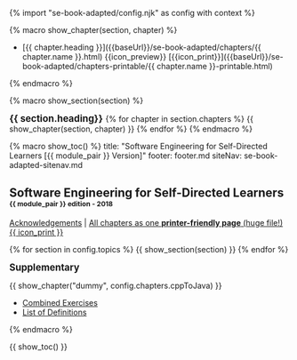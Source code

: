 {% import "se-book-adapted/config.njk" as config with context %}


{% macro show_chapter(section, chapter) %}

* [{{ chapter.heading }}]({{baseUrl}}/se-book-adapted/chapters/{{ chapter.name }}.html)
  <trigger for="pop:{{ chapter.name }}-preview">{{icon_preview}}</trigger> [{{icon_print}}]({{baseUrl}}/se-book-adapted/chapters-printable/{{ chapter.name }}-printable.html)

<popover id="pop:{{ chapter.name }}-preview" title="{{ chapter.heading}} {{icon_preview}}" placement="right">
  <div slot="content">
    <include src="../book/{{chapter.name}}/preview.md" />
  </div>
</popover>
{% endmacro %}


{% macro show_section(section) %}
<big>

**{{ section.heading}}**
</big>
{% for chapter in section.chapters %}
  {{ show_chapter(section, chapter) }}
{% endfor %}
{% endmacro %}


{% macro show_toc() %}
<frontmatter>
title: "Software Engineering for Self-Directed Learners [{{ module_pair }} Version]"
footer: footer.md
siteNav: se-book-adapted-sitenav.md
</frontmatter>

<link rel="stylesheet" href="{{baseUrl}}/book/css/textbook.css">

<include src="../common/header-book.md" />

<div class="website-content" id="main">

## Software Engineering for Self-Directed Learners <small><small><small><span class='badge badge-pill badge-success'>{{ module_pair }} edition - 2018</span></small></small></small>

<a href="{{baseUrl}}/book/about/acknowledgements.html" target="_blank">Acknowledgements</a> | <a href="{{baseUrl}}/se-book-adapted/print.html" target="_blank"><md>All chapters as one **printer-friendly page** (huge file!) {{ icon_print }}</md></a>

{% for section in config.topics %}
  {{ show_section(section) }}
{% endfor %}

<big>

**Supplementary**</big>

  {{ show_chapter("dummy", config.chapters.cppToJava) }}

* [Combined Exercises](common/exercises.html)
* [List of Definitions](common/definitions.html)

</div>
{% endmacro %}


{{ show_toc() }}

